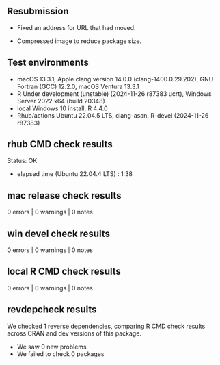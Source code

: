 ## Resubmission

* Fixed an address for URL that had moved.

* Compressed image to reduce package size.

## Test environments

* macOS 13.3.1, Apple clang version 14.0.0 (clang-1400.0.29.202), GNU Fortran (GCC) 12.2.0, macOS Ventura 13.3.1
* R Under development (unstable) (2024-11-26 r87383 ucrt), Windows Server 2022 x64 (build 20348)
* local Windows 10 install, R 4.4.0
* Rhub/actions Ubuntu 22.04.5 LTS, clang-asan, R-devel (2024-11-26 r87383)

## rhub CMD check results

Status: OK

* elapsed time (Ubuntu 22.04.4 LTS) : 1:38

## mac release check results

0 errors | 0 warnings | 0 notes


## win devel check results


0 errors | 0 warnings | 0 notes

## local R CMD check results

0 errors | 0 warnings | 0 notes

## revdepcheck results

We checked 1 reverse dependencies, comparing R CMD check results across CRAN and dev versions of this package.

 * We saw 0 new problems
 * We failed to check 0 packages
